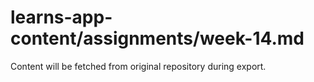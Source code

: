 # learns-app-content/assignments/week-14.md

Content will be fetched from original repository during export.